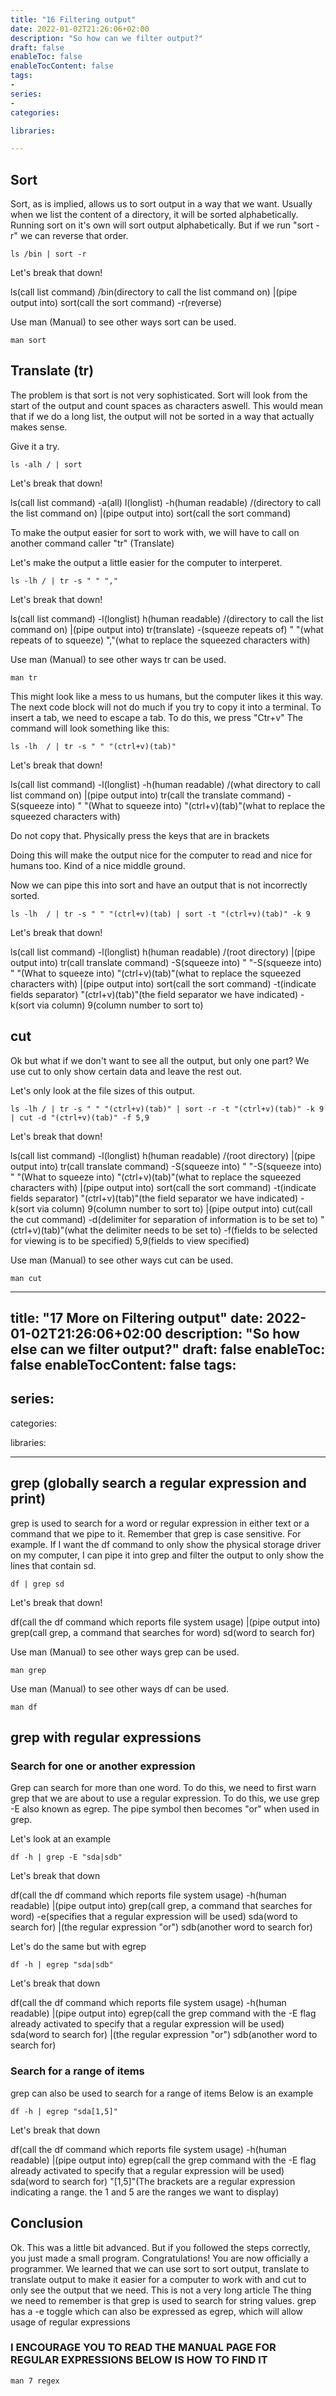 ```yaml
---
title: "16 Filtering output"
date: 2022-01-02T21:26:06+02:00
description: "So how can we filter output?"
draft: false
enableToc: false
enableTocContent: false
tags:
-
series:
-
categories:

libraries:

---
```


## Sort

Sort, as is implied, allows us to sort output in a way that we want.
Usually when we list the content of a directory, it will be sorted alphabetically.
Running sort on it's own will sort output alphabetically.
But if we run "sort -r" we can reverse that order.

```
ls /bin | sort -r
```

Let's break that down!

ls(call list command) /bin(directory to call the list command on) |(pipe output into) sort(call the sort command) -r(reverse)

Use man (Manual) to see other ways sort can be used.

```
man sort
```

## Translate (tr)

The problem is that sort is not very sophisticated.
Sort will look from the start of the output and count spaces as characters aswell.
This would mean that if we do a long list, the output will not be sorted in a way that actually makes sense.

Give it a try.

```
ls -alh / | sort
```

Let's break that down!

ls(call list command) -a(all) l(longlist) -h(human readable) /(directory to call the list command on) |(pipe output into) sort(call the sort command)

To make the output easier for sort to work with, we will have to call on another command caller "tr" (Translate)

Let's make the output a little easier for the computer to interperet.

```
ls -lh / | tr -s " " ","
```

Let's break that down!

ls(call list command) -l(longlist) h(human readable) /(directory to call the list command on) |(pipe output into) tr(translate) -(squeeze repeats of) " "(what repeats of to squeeze) ","(what to replace the squeezed characters with)

Use man (Manual) to see other ways tr can be used.

```
man tr
```

This might look like a mess to us humans, but the computer likes it this way.
The next code block will not do much if you try to copy it into a terminal.
To insert a tab, we need to escape a tab. To do this, we press "Ctr+v"
The command will look something like this:

```
ls -lh  / | tr -s " " "(ctrl+v)(tab)"
```

Let's break that down!

ls(call list command) -l(longlist) -h(human readable) /(what directory to call list command on) |(pipe output into) tr(call the translate command) -S(squeeze into) " "(What to squeeze into) "(ctrl+v)(tab)"(what to replace the squeezed characters with)

Do not copy that. 
Physically press the keys that are in brackets

Doing this will make the output nice for the computer to read and nice for humans too.
Kind of a nice middle ground.

Now we can pipe this into sort and have an output that is not incorrectly sorted.

```
ls -lh  / | tr -s " " "(ctrl+v)(tab) | sort -t "(ctrl+v)(tab)" -k 9
```

Let's break that down!

ls(call list command) -l(longlist) h(human readable) /(root directory) |(pipe output into) tr(call translate command) -S(squeeze into) " "-S(squeeze into) " "(What to squeeze into) "(ctrl+v)(tab)"(what to replace the squeezed characters with) |(pipe output into) sort(call the sort command) -t(indicate fields separator) "(ctrl+v)(tab)"(the field separator we have indicated) -k(sort via column) 9(column number to sort to)

## cut

Ok but what if we don't want to see all the output, but only one part?
We use cut to only show certain data and leave the rest out.

Let's only look at the file sizes of this output.

```
ls -lh / | tr -s " " "(ctrl+v)(tab)" | sort -r -t "(ctrl+v)(tab)" -k 9 | cut -d "(ctrl+v)(tab)" -f 5,9
```

Let's break that down!

ls(call list command) -l(longlist) h(human readable) /(root directory) |(pipe output into) tr(call translate command) -S(squeeze into) " "-S(squeeze into) " "(What to squeeze into) "(ctrl+v)(tab)"(what to replace the squeezed characters with) |(pipe output into) sort(call the sort command) -t(indicate fields separator) "(ctrl+v)(tab)"(the field separator we have indicated) -k(sort via column) 9(column number to sort to) |(pipe output into) cut(call the cut command) -d(delimiter for separation of information is to be set to) "(ctrl+v)(tab)"(what the delimiter needs to be set to) -f(fields to be selected for viewing is to be specified) 5,9(fields to view specified)

Use man (Manual) to see other ways cut can be used.

```
man cut
```

---
title: "17 More on Filtering output"
date: 2022-01-02T21:26:06+02:00
description: "So how else can we filter output?"
draft: false
enableToc: false
enableTocContent: false
tags:
-
series:
-
categories:

libraries:

---

## grep (globally search a regular expression and print)

grep is used to search for a word or regular expression in either text or a command that we pipe to it.
Remember that grep is case sensitive.
For example. If I want the df command to only show the physical storage driver on my computer, I can pipe it into grep and filter the output to only show the lines that contain sd.

```
df | grep sd
```

Let's break that down!

df(call the df command which reports file system usage) |(pipe output into) grep(call grep, a command that searches for word) sd(word to search for)

Use man (Manual) to see other ways grep can be used.

```
man grep
```

Use man (Manual) to see other ways df can be used.

```
man df
```

## grep with regular expressions

### Search for one or another expression

Grep can search for more than one word.
To do this, we need to first warn grep that we are about to use a regular expression.
To do this, we use grep -E also known as egrep.
The pipe symbol then becomes "or" when used in grep.

Let's look at an example

```
df -h | grep -E "sda|sdb"
```

Let's break that down

df(call the df command which reports file system usage) -h(human readable) |(pipe output into) grep(call grep, a command that searches for word) -e(specifies that a regular expression will be used) sda(word to search for) |(the regular expression "or") sdb(another word to search for)

Let's do the same but with egrep

```
df -h | egrep "sda|sdb"
```

Let's break that down

df(call the df command which reports file system usage) -h(human readable) |(pipe output into) egrep(call the grep command with the -E flag already activated to specify that a regular expression will be used) sda(word to search for) |(the regular expression "or") sdb(another word to search for)

### Search for a range of items

grep can also be used to search for a range of items
Below is an example

```
df -h | egrep "sda[1,5]"
```

Let's break that down

df(call the df command which reports file system usage) -h(human readable) |(pipe output into) egrep(call the grep command with the -E flag already activated to specify that a regular expression will be used) sda(word to search for) "[1,5]"(The brackets are a regular expression indicating a range. the 1 and 5 are the ranges we want to display)

## Conclusion

Ok. This was a little bit advanced.
But if you followed the steps correctly, you just made a small program.
Congratulations! You are now officially a programmer.
We learned that we can use sort to sort output, translate to translate output to make it easier for a computer to work with and cut to only see the output that we need.
This is not a very long article
The thing we need to remember is that grep is used to search for string values.
grep has a -e toggle which can also be expressed as egrep, which will allow usage of regular expressions


### I ENCOURAGE YOU TO READ THE MANUAL PAGE FOR REGULAR EXPRESSIONS BELOW IS HOW TO FIND IT

```
man 7 regex
```